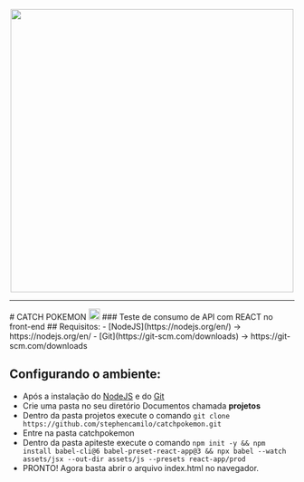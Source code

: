 <p  align="center"><img src="https://cdn.pixabay.com/photo/2016/07/23/13/21/pokemon-1536855_960_720.png" width="500"/></p>
<hr/>
# CATCH POKEMON <img src="https://avatars3.githubusercontent.com/u/619543?s=460&u=6f261db6b295f29d08cfa9bbade15e9c94e9feb2&v=4" width="20">
### Teste de consumo de API com REACT no front-end
## Requisitos:
- [NodeJS](https://nodejs.org/en/) -> https://nodejs.org/en/
- [Git](https://git-scm.com/downloads) -> https://git-scm.com/downloads

## Configurando o ambiente: 
- Após a instalação do [NodeJS](https://nodejs.org/en/) e do [Git](https://git-scm.com/downloads)
- Crie uma pasta no seu diretório Documentos chamada **projetos**
- Dentro da pasta projetos execute o comando `git clone https://github.com/stephencamilo/catchpokemon.git`
- Entre na pasta catchpokemon
- Dentro da pasta apiteste execute o comando `npm init -y
&& npm install babel-cli@6 babel-preset-react-app@3
&& npx babel --watch assets/jsx --out-dir assets/js --presets react-app/prod`
- PRONTO! Agora basta abrir o arquivo index.html no navegador.
